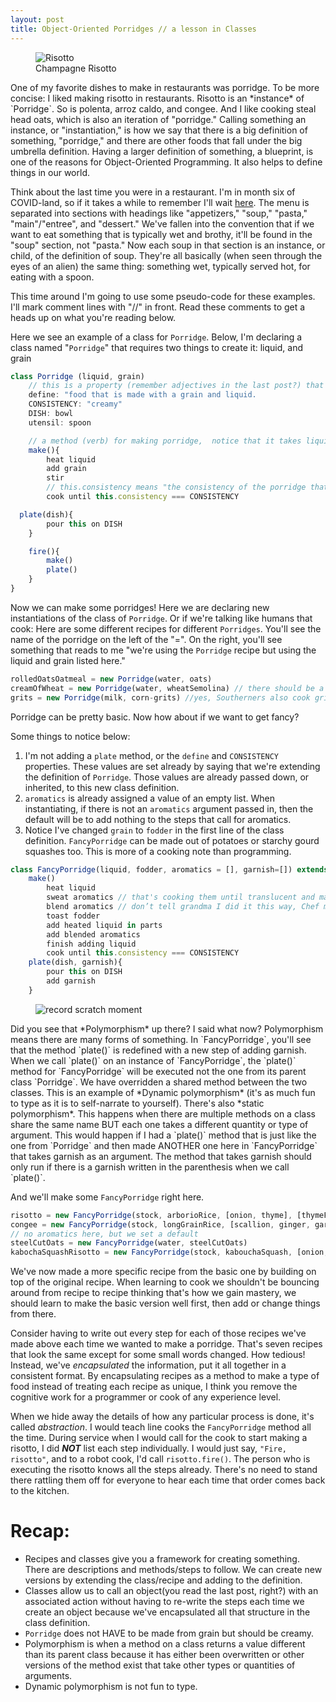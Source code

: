 ```yaml
---
layout: post
title: Object-Oriented Porridges // a lesson in Classes
---
```


<figure class="float-left">
<div>
<img src="https://live.staticflickr.com/7197/6882544451_52caa8c5d9_b.jpg" alt="Risotto">
<figcaption>Champagne Risotto</figcaption>
</div>
</figure>One of my favorite dishes to make in restaurants was porridge. To be more concise: I liked making risotto in restaurants. Risotto is an *instance* of `Porridge`. So is polenta, arroz caldo, and congee. And I like cooking steal head oats, which is also an iteration of "porridge." Calling something an instance, or "instantiation," is how we say that there is a big definition of something, "porridge," and there are other foods that fall under the big umbrella definition. Having a larger definition of something, a blueprint, is one of the reasons for Object-Oriented Programming. It also helps to define things in our world.

Think about the last time you were in a restaurant. I'm in month six of COVID-land, so if it takes a while to remember I'll wait [here](https://media.giphy.com/media/553Zs1KrXN7A3H7ofT/giphy.gif). The menu is separated into sections with headings like "appetizers," "soup," "pasta," "main"/"entree",  and "dessert." We've fallen into the convention that if we want to eat something that is typically wet and brothy, it'll be found in the "soup" section, not "pasta." Now each soup in that section is an instance, or child, of the definition of soup. They're all basically (when seen through the eyes of an alien) the same thing: something wet, typically served hot, for eating with a spoon.

This time around I'm going to use some pseudo-code for these examples. I'll mark comment lines with "//" in front. Read these comments to get a heads up on what you're reading below.

Here we see an example of a class for `Porridge`.  Below, I'm declaring a class named "`Porridge`" that requires two things to create it: liquid, and grain

```javascript
class Porridge (liquid, grain)
	// this is a property (remember adjectives in the last post?) that describes how the class is defined.
	define: "food that is made with a grain and liquid.
	CONSISTENCY: "creamy"
	DISH: bowl
	utensil: spoon

	// a method (verb) for making porridge,  notice that it takes liquid and grain from the top
	make(){
		heat liquid
		add grain
		stir
		// this.consistency means "the consistency of the porridge that you are making." Instructions are saying that you should cook until your food's consistency is the same as the one defined above in all caps.
		cook until this.consistency === CONSISTENCY

  plate(dish){
		pour this on DISH
	}

	fire(){
		make()
		plate()
	}
}
```

Now we can make some porridges! Here we are declaring new instantiations of the class of `Porridge`. Or if we're talking like humans that cook: Here are some different recipes for different `Porridges`. You'll see the name of the porridge on the left of the "=". On the right, you'll see something that reads to me "we're using the `Porridge` recipe but using the liquid and grain listed here."

```javascript
rolledOatsOatmeal = new Porridge(water, oats)
creamOfWheat = new Porridge(water, wheatSemolina) // there should be a space there for normal writing, but I'm treating our ingredients like arguments in a program. For now, it's written like a hashtag on Twitter.
grits = new Porridge(milk, corn-grits) //yes, Southerners also cook grits in water
```

Porridge can be pretty basic. Now how about if we want to get fancy?

Some things to notice below:
1. I'm not adding a `plate` method, or the `define` and `CONSISTENCY` properties. These values are set already by saying that we're extending the definition of `Porridge`. Those values are already passed down, or inherited, to this new class definition.
2. `aromatics` is already assigned a value of an empty list. When instantiating, if there is not an `aromatics` argument passed in, then the default will be to add nothing to the steps that call for aromatics.
3. Notice I've changed `grain` to `fodder` in the first line of the class definition. `FancyPorridge` can be made out of potatoes or starchy gourd squashes too. This is more of a cooking note than programming.

```javascript
class FancyPorridge(liquid, fodder, aromatics = [], garnish=[]) extends Porridge
	make()
		heat liquid
		sweat aromatics // that's cooking them until translucent and maybe a little sweet... cooking term, not programming
		blend aromatics // don’t tell grandma I did it this way, Chef made me do it
		toast fodder
		add heated liquid in parts
		add blended aromatics
		finish adding liquid
		cook until this.consistency === CONSISTENCY
	plate(dish, garnish){
		pour this on DISH
		add garnish
	}
```

<figure class="float-right">
<div>
<img src="https://media.giphy.com/media/xjcCk9s2xYh9u/giphy.gif" alt="record scratch moment">
</div>
</figure>Did you see that *Polymorphism* up there? I said what now? Polymorphism means there are many forms of something. In `FancyPorridge`, you'll see that the method `plate()` is redefined with a new step of adding garnish. When we call `plate()` on an instance of `FancyPorridge`, the `plate()` method for `FancyPorridge` will be executed not the one from its parent class `Porridge`. We have overridden a shared method between the two classes. This is an example of *Dynamic polymorphism* (it's as much fun to type as it is to self-narrate to yourself). There's also *static polymorphism*. This happens when there are multiple methods on a class share the same name BUT each one takes a different quantity or type of argument. This would happen if I had a `plate()` method that is just like the one from `Porridge` and then made ANOTHER one here in `FancyPorridge` that takes garnish as an argument. The method that takes garnish should only run if there is a garnish written in the parenthesis when we call `plate()`.

And we'll make some `FancyPorridge` right here.

```javascript
risotto = new FancyPorridge(stock, arborioRice, [onion, thyme], [thymeFlowers, hazelnuts])
congee = new FancyPorridge(stock, longGrainRice, [scallion, ginger, garlic], [cilantroLeaves, scallion, chiliOil])
// no aromatics here, but we set a default
steelCutOats = new FancyPorridge(water, steelCutOats)
kabochaSquashRisotto = new FancyPorridge(stock, kabouchaSquash, [onion, thyme, ginger])
```

We've now made a more specific recipe from the basic one by building on top of the original recipe. When learning to cook we shouldn't be bouncing around from recipe to recipe thinking that's how we gain mastery, we should learn to make the basic version well first, then add or change things from there.

Consider having to write out every step for each of those recipes we've made above each time we wanted to make a porridge. That's seven recipes that look the same except for some small words changed. How tedious! Instead, we've *encapsulated* the information, put it all together in a consistent format. By encapsulating recipes as a method to make a type of food instead of treating each recipe as unique, I think you remove the cognitive work for a programmer or cook of any experience level.

When we hide away the details of how any particular process is done, it's called *abstraction*. I would teach line cooks the `FancyPorridge` method all the time. During service when I would call for the cook to start making a risotto, I did ***NOT*** list each step individually. I would just say, `"Fire, risotto"`, and to a robot cook, I'd call `risotto.fire()`. The person who is executing the risotto knows all the steps already. There's no need to stand there rattling them off for everyone to hear each time that order comes back to the kitchen.

# Recap:
- Recipes and classes give you a framework for creating something. There are descriptions and methods/steps to follow. We can create new versions by extending the class/recipe and adding to the definition.
- Classes allow us to call an object(you read the last post, right?) with an associated action without having to re-write the steps each time we create an object because we've encapsulated all that structure in the class definition.
- `Porridge` does not HAVE to be made from grain but should be creamy.
- Polymorphism is when a method on a class returns a value different than its parent class because it has either been overwritten or other versions of the method exist that take other types or quantities of arguments.
- Dynamic polymorphism is not fun to type.